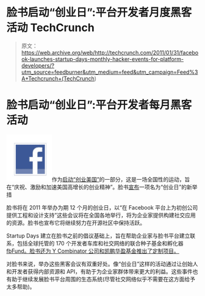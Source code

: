 # 脸书启动“创业日”:平台开发者月度黑客活动 TechCrunch

> 原文：<https://web.archive.org/web/http://techcrunch.com/2011/01/31/facebook-launches-startup-days-monthly-hacker-events-for-platform-developers/?utm_source=feedburner&utm_medium=feed&utm_campaign=Feed%3A+Techcrunch+(TechCrunch>)

# 脸书启动“创业日”:平台开发者每月黑客活动

![](img/afa03032da5c8aca2a494c52b33d80ef.png)作为[启动“创业美国”](https://web.archive.org/web/20230203000800/https://techcrunch.com/2011/01/31/startup-america-a-campaign-to-celebrate-inspire-and-accelerate-entrepreneurship/)的一部分，这是一场全国性的运动，旨在“庆祝、激励和加速美国高增长的创业精神”。脸书[宣布](https://web.archive.org/web/20230203000800/http://developers.facebook.com/blog/post/457)一项名为“创业日”的新举措

脸书将在 2011 年举办为期 12 个月的创业日，以“在 Facebook 平台上为初创公司提供工程和设计支持”这些会议将在全国各地举行，将为企业家提供构建社交应用的资源。脸书也宣布它将继续努力在开源社区中保持活跃。

Startup Days 建立在脸书之前的倡议基础上，旨在帮助企业家与脸书平台建立联系，包括全球托管的 170 个开发者车库和社交网络的联合种子基金和孵化器 [fbFund。脸书还为 Y Combinator 公司和凯鹏华盈基金推出了定制项目。](https://web.archive.org/web/20230203000800/http://www.crunchbase.com/financial-organization/fbfund)

对脸书来说，举办这些黑客会议有双重好处。像“创业日”这样的活动通过让创始人和开发者获得内部资源和 API，有助于为企业家群体带来更大的利益。这些事件也有助于继续发展脸书平台周围的生态系统(尽管社交网络似乎不需要在这方面给予太多帮助)。